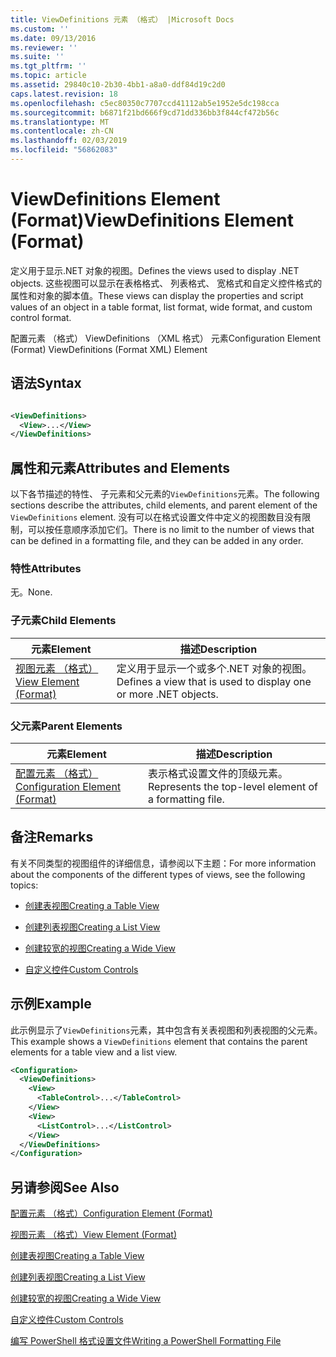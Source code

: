 ```yaml
---
title: ViewDefinitions 元素 （格式） |Microsoft Docs
ms.custom: ''
ms.date: 09/13/2016
ms.reviewer: ''
ms.suite: ''
ms.tgt_pltfrm: ''
ms.topic: article
ms.assetid: 29840c10-2b30-4bb1-a8a0-ddf84d19c2d0
caps.latest.revision: 18
ms.openlocfilehash: c5ec80350c7707ccd41112ab5e1952e5dc198cca
ms.sourcegitcommit: b6871f21bd666f9cd71dd336bb3f844cf472b56c
ms.translationtype: MT
ms.contentlocale: zh-CN
ms.lasthandoff: 02/03/2019
ms.locfileid: "56862083"
---
```

# <a name="viewdefinitions-element-format"></a><span data-ttu-id="9b436-102">ViewDefinitions Element (Format)</span><span class="sxs-lookup"><span data-stu-id="9b436-102">ViewDefinitions Element (Format)</span></span>

<span data-ttu-id="9b436-103">定义用于显示.NET 对象的视图。</span><span class="sxs-lookup"><span data-stu-id="9b436-103">Defines the views used to display .NET objects.</span></span> <span data-ttu-id="9b436-104">这些视图可以显示在表格格式、 列表格式、 宽格式和自定义控件格式的属性和对象的脚本值。</span><span class="sxs-lookup"><span data-stu-id="9b436-104">These views can display the properties and script values of an object  in a table format, list format, wide format, and custom control format.</span></span>

<span data-ttu-id="9b436-105">配置元素 （格式） ViewDefinitions （XML 格式） 元素</span><span class="sxs-lookup"><span data-stu-id="9b436-105">Configuration Element (Format) ViewDefinitions (Format XML) Element</span></span>

## <a name="syntax"></a><span data-ttu-id="9b436-106">语法</span><span class="sxs-lookup"><span data-stu-id="9b436-106">Syntax</span></span>

```xml

<ViewDefinitions>
  <View>...</View>
</ViewDefinitions>
```

## <a name="attributes-and-elements"></a><span data-ttu-id="9b436-107">属性和元素</span><span class="sxs-lookup"><span data-stu-id="9b436-107">Attributes and Elements</span></span>

<span data-ttu-id="9b436-108">以下各节描述的特性、 子元素和父元素的`ViewDefinitions`元素。</span><span class="sxs-lookup"><span data-stu-id="9b436-108">The following sections describe the attributes, child elements, and parent element of the `ViewDefinitions` element.</span></span> <span data-ttu-id="9b436-109">没有可以在格式设置文件中定义的视图数目没有限制，可以按任意顺序添加它们。</span><span class="sxs-lookup"><span data-stu-id="9b436-109">There is no limit to the number of views that can be defined in a formatting file, and they can be added in any order.</span></span>

### <a name="attributes"></a><span data-ttu-id="9b436-110">特性</span><span class="sxs-lookup"><span data-stu-id="9b436-110">Attributes</span></span>

<span data-ttu-id="9b436-111">无。</span><span class="sxs-lookup"><span data-stu-id="9b436-111">None.</span></span>

### <a name="child-elements"></a><span data-ttu-id="9b436-112">子元素</span><span class="sxs-lookup"><span data-stu-id="9b436-112">Child Elements</span></span>

|<span data-ttu-id="9b436-113">元素</span><span class="sxs-lookup"><span data-stu-id="9b436-113">Element</span></span>|<span data-ttu-id="9b436-114">描述</span><span class="sxs-lookup"><span data-stu-id="9b436-114">Description</span></span>|
|-------------|-----------------|
|[<span data-ttu-id="9b436-115">视图元素 （格式）</span><span class="sxs-lookup"><span data-stu-id="9b436-115">View Element (Format)</span></span>](./view-element-format.md)|<span data-ttu-id="9b436-116">定义用于显示一个或多个.NET 对象的视图。</span><span class="sxs-lookup"><span data-stu-id="9b436-116">Defines a view that is used to display one or more .NET objects.</span></span>|

### <a name="parent-elements"></a><span data-ttu-id="9b436-117">父元素</span><span class="sxs-lookup"><span data-stu-id="9b436-117">Parent Elements</span></span>

|<span data-ttu-id="9b436-118">元素</span><span class="sxs-lookup"><span data-stu-id="9b436-118">Element</span></span>|<span data-ttu-id="9b436-119">描述</span><span class="sxs-lookup"><span data-stu-id="9b436-119">Description</span></span>|
|-------------|-----------------|
|[<span data-ttu-id="9b436-120">配置元素 （格式）</span><span class="sxs-lookup"><span data-stu-id="9b436-120">Configuration Element (Format)</span></span>](./configuration-element-format.md)|<span data-ttu-id="9b436-121">表示格式设置文件的顶级元素。</span><span class="sxs-lookup"><span data-stu-id="9b436-121">Represents the top-level element of a formatting file.</span></span>|

## <a name="remarks"></a><span data-ttu-id="9b436-122">备注</span><span class="sxs-lookup"><span data-stu-id="9b436-122">Remarks</span></span>

<span data-ttu-id="9b436-123">有关不同类型的视图组件的详细信息，请参阅以下主题：</span><span class="sxs-lookup"><span data-stu-id="9b436-123">For more information about the components of the different types of views, see the following topics:</span></span>

- [<span data-ttu-id="9b436-124">创建表视图</span><span class="sxs-lookup"><span data-stu-id="9b436-124">Creating a Table View</span></span>](./creating-a-table-view.md)

- [<span data-ttu-id="9b436-125">创建列表视图</span><span class="sxs-lookup"><span data-stu-id="9b436-125">Creating a List View</span></span>](./creating-a-list-view.md)

- [<span data-ttu-id="9b436-126">创建较宽的视图</span><span class="sxs-lookup"><span data-stu-id="9b436-126">Creating a Wide View</span></span>](./creating-a-wide-view.md)

- [<span data-ttu-id="9b436-127">自定义控件</span><span class="sxs-lookup"><span data-stu-id="9b436-127">Custom Controls</span></span>](./creating-custom-controls.md)

## <a name="example"></a><span data-ttu-id="9b436-128">示例</span><span class="sxs-lookup"><span data-stu-id="9b436-128">Example</span></span>

<span data-ttu-id="9b436-129">此示例显示了`ViewDefinitions`元素，其中包含有关表视图和列表视图的父元素。</span><span class="sxs-lookup"><span data-stu-id="9b436-129">This example shows a `ViewDefinitions` element that contains the parent elements for a table view and a list view.</span></span>

```xml
<Configuration>
  <ViewDefinitions>
    <View>
      <TableControl>...</TableControl>
    </View>
    <View>
      <ListControl>...</ListControl>
    </View>
  </ViewDefinitions>
</Configuration>
```

## <a name="see-also"></a><span data-ttu-id="9b436-130">另请参阅</span><span class="sxs-lookup"><span data-stu-id="9b436-130">See Also</span></span>

[<span data-ttu-id="9b436-131">配置元素 （格式）</span><span class="sxs-lookup"><span data-stu-id="9b436-131">Configuration Element (Format)</span></span>](./configuration-element-format.md)

[<span data-ttu-id="9b436-132">视图元素 （格式）</span><span class="sxs-lookup"><span data-stu-id="9b436-132">View Element (Format)</span></span>](./view-element-format.md)

[<span data-ttu-id="9b436-133">创建表视图</span><span class="sxs-lookup"><span data-stu-id="9b436-133">Creating a Table View</span></span>](./creating-a-table-view.md)

[<span data-ttu-id="9b436-134">创建列表视图</span><span class="sxs-lookup"><span data-stu-id="9b436-134">Creating a List View</span></span>](./creating-a-list-view.md)

[<span data-ttu-id="9b436-135">创建较宽的视图</span><span class="sxs-lookup"><span data-stu-id="9b436-135">Creating a Wide View</span></span>](./creating-a-wide-view.md)

[<span data-ttu-id="9b436-136">自定义控件</span><span class="sxs-lookup"><span data-stu-id="9b436-136">Custom Controls</span></span>](./creating-custom-controls.md)

[<span data-ttu-id="9b436-137">编写 PowerShell 格式设置文件</span><span class="sxs-lookup"><span data-stu-id="9b436-137">Writing a PowerShell Formatting File</span></span>](./writing-a-powershell-formatting-file.md)

